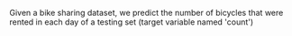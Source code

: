 Given a bike sharing dataset, we predict the number of bicycles that were rented in each day of a testing set (target variable named 'count')
